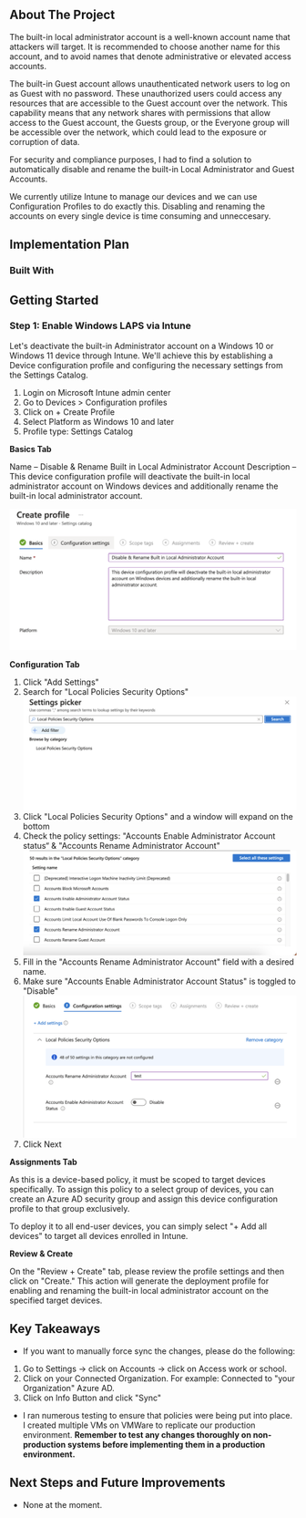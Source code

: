 <!-- ABOUT THE PROJECT -->
## About The Project

The built-in local administrator account is a well-known account name that attackers will target. It is recommended to choose another name for this account, and to avoid names that denote administrative or elevated access accounts.

The built-in Guest account allows unauthenticated network users to log on as Guest with no password. These unauthorized users could access any resources that are accessible to the Guest account over the network. This capability means that any network shares with permissions that allow access to the Guest account, the Guests group, or the Everyone group will be accessible over the network, which could lead to the exposure or corruption of data.

For security and compliance purposes, I had to find a solution to automatically disable and rename the built-in Local Administrator and Guest Accounts.

We currently utilize Intune to manage our devices and we can use Configuration Profiles to do exactly this. Disabling and renaming the accounts on every single device is time consuming and unneccesary. 

## Implementation Plan


### Built With

<!-- GETTING STARTED -->
## Getting Started



### Step 1: Enable Windows LAPS via Intune

Let's deactivate the built-in Administrator account on a Windows 10 or Windows 11 device through Intune. We'll achieve this by establishing a Device configuration profile and configuring the necessary settings from the Settings Catalog.

1.	Login on Microsoft Intune admin center
2. Go to Devices > Configuration profiles
3. Click on + Create Profile
4. Select Platform as Windows 10 and later
5. Profile type: Settings Catalog

**Basics Tab**

Name – Disable & Rename Built in Local Administrator Account
Description – This device configuration profile will deactivate the built-in local administrator account on Windows devices and additionally rename the built-in local administrator account.

![Image Alt Text](../Images/Admin2.png)

**Configuration Tab**

1. Click "Add Settings"
2. Search for "Local Policies Security Options"
![Image Alt Text](../Images/Admin1.png)
3. Click "Local Policies Security Options" and a window will expand on the bottom
4. Check the policy settings: "Accounts Enable Administrator Account status“ & "Accounts Rename Administrator Account"
![Image Alt Text](../Images/Admin3.png)
5. Fill in the "Accounts Rename Administrator Account" field with a desired name. 
6. Make sure "Accounts Enable Administrator Account Status" is toggled to "Disable"
![Image Alt Text](../Images/Admin4.png)
7. Click Next

**Assignments Tab**

As this is a device-based policy, it must be scoped to target devices specifically. To assign this policy to a select group of devices, you can create an Azure AD security group and assign this device configuration profile to that group exclusively.

To deploy it to all end-user devices, you can simply select "+ Add all devices" to target all devices enrolled in Intune.

**Review & Create**

On the "Review + Create" tab, please review the profile settings and then click on "Create." This action will generate the deployment profile for enabling and renaming the built-in local administrator account on the specified target devices.

## Key Takeaways

* If you want to manually force sync the changes, please do the following: 
1. Go to Settings -> click on Accounts -> click on Access work or school.
2. Click on your Connected Organization. For example: Connected to "your Organization" Azure AD.
3. Click on Info Button and click "Sync"
* I ran numerous testing to ensure that policies were being put into place. I created multiple VMs on VMWare to replicate our production environment. **Remember to test any changes thoroughly on non-production systems before implementing them in a production environment.**

## Next Steps and Future Improvements

* None at the moment.